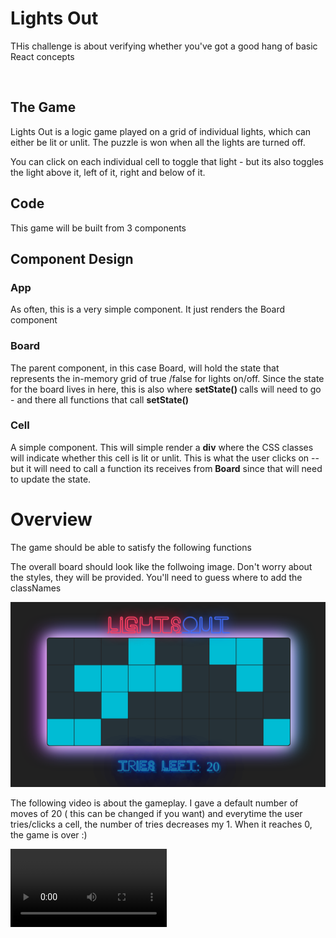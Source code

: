 <h1>Lights Out</h1>
<p>THis challenge is about verifying whether you've got a good hang of basic React concepts</p>
<br/>
<h2>The Game</h2>
<p>Lights Out is a logic game played on a grid of individual lights, which can either be lit or unlit. The puzzle is won when all the lights are turned off.</p>
<p>You can click on each individual cell to toggle that light - but its also toggles the light above it, left of it, right and below of it.</p>

<h2>Code</h2>
<p>This game will be built from 3 components</p>
<h2>Component Design</h2>
<h3>App</h3>
<p>As often, this is a very simple component. It just renders the Board component</p>
<h3>Board</h3>
<p>The parent component, in this case Board, will hold the state that represents the in-memory grid of true
/false for lights on/off. Since the state for the board lives in here, this is also where <strong>setState() </strong>
calls will need to go - and there all functions that call <strong>setState()</strong></p>
<h3>Cell</h3>
<p>A simple component. This will simple render a <strong>div</strong> where the CSS classes will indicate whether this cell is lit or unlit. This is what the user clicks on -- but it will need to call a function its receives from <strong>Board</strong> since that will need to update the state.</p>

<h1>Overview</h1>
<p>The game should be able to satisfy the following functions</p>
<p>The overall board should look like the follwoing image. Don't worry about the styles, they will be provided. You'll need to guess where to add the classNames</p>
<img src="./public/Overview.png"></img>

<p>The following video is about the gameplay. I gave a default number of moves of 20 ( this can be changed if you want) and everytime the user tries/clicks a cell, the number of tries decreases my 1. When it reaches 0, the game is over :)</p>

<video controls width="250">
    <source src="./public/LightsOutTryout.mkv"
            type="video/mp4">
    Sorry, your browser doesn't support embedded videos.
</video>
